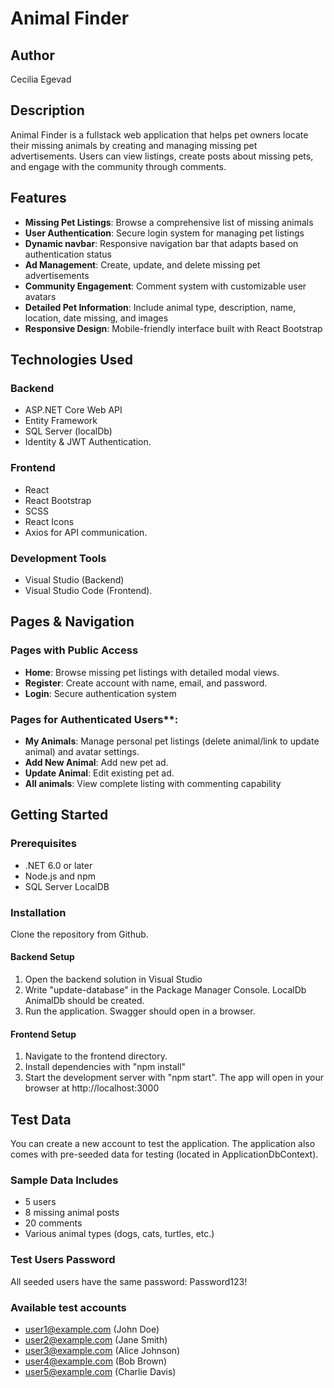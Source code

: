# Animal Finder

## Author
Cecilia Egevad

## Description
Animal Finder is a fullstack web application that helps pet owners locate their missing animals by creating and managing missing pet advertisements. Users can view listings, create posts about missing pets, and engage with the community through comments.

## Features
- **Missing Pet Listings**: Browse a comprehensive list of missing animals
- **User Authentication**: Secure login system for managing pet listings
- **Dynamic navbar**: Responsive navigation bar that adapts based on authentication status
- **Ad Management**: Create, update, and delete missing pet advertisements
- **Community Engagement**: Comment system with customizable user avatars
- **Detailed Pet Information**: Include animal type, description, name, location, date missing, and images
- **Responsive Design**: Mobile-friendly interface built with React Bootstrap

## Technologies Used
### Backend 
- ASP.NET Core Web API 
- Entity Framework 
- SQL Server (localDb) 
- Identity & JWT Authentication.

### Frontend
- React 
- React Bootstrap 
- SCSS
- React Icons 
- Axios for API communication.

### Development Tools
- Visual Studio (Backend) 
- Visual Studio Code (Frontend).

## Pages & Navigation

### Pages with Public Access
  - **Home**: Browse missing pet listings with detailed modal views.
  - **Register**: Create account with name, email, and password.
  - **Login**: Secure authentication system

### Pages for Authenticated Users**:
  - **My Animals**: Manage personal pet listings (delete animal/link to update animal) and avatar settings.
  - **Add New Animal**: Add new pet ad.
  - **Update Animal**: Edit existing pet ad.
  - **All animals**: View complete listing with commenting capability

## Getting Started
### Prerequisites
- .NET 6.0 or later
- Node.js and npm
- SQL Server LocalDB

### Installation
Clone the repository from Github.
#### Backend Setup
1. Open the backend solution in Visual Studio
2. Write "update-database" in the Package Manager Console. LocalDb AnimalDb should be created.
3. Run the application. Swagger should open in a browser.

#### Frontend Setup
1. Navigate to the frontend directory.
2. Install dependencies with "npm install"
3. Start the development server with "npm start". The app will open in your browser at http://localhost:3000

## Test Data
You can create a new account to test the application. The application also comes with pre-seeded data for testing (located in ApplicationDbContext).

### Sample Data Includes
- 5 users
- 8 missing animal posts
- 20 comments
- Various animal types (dogs, cats, turtles, etc.)

### Test Users Password
All seeded users have the same password: Password123!

### Available test accounts
- user1@example.com (John Doe)
- user2@example.com (Jane Smith)
- user3@example.com (Alice Johnson)
- user4@example.com (Bob Brown)
- user5@example.com (Charlie Davis)









